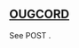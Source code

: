 ## [OUGCORD](https://help.hexagonmi.com/bundle/MSC_Nastran_2022.4/page/Nastran_Combined_Book/qrg/parameters/TOC.OUGCORD.xhtml)

See  POST .

